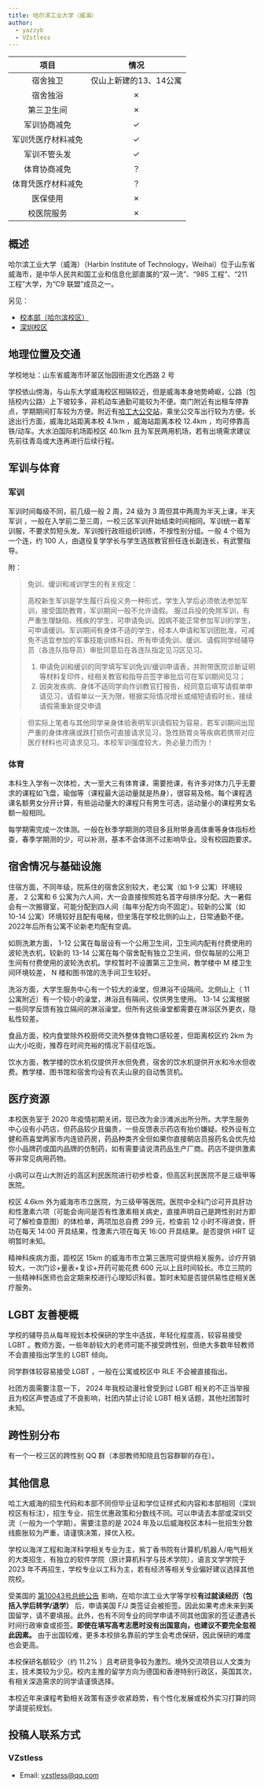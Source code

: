 ```yaml
---
title: 哈尔滨工业大学（威海）
author:
  - yazzyb
  - VZstless
---
```


|项目|情况|
|:---:|:---:|
|宿舍独卫|仅山上新建的13、14公寓|
|宿舍独浴|✗|
|第三卫生间|✗|
|军训协商减免|✓|
|军训凭医疗材料减免|✓|
|军训不管头发|✓|
|体育协商减免|？|
|体育凭医疗材料减免|？|
|医保使用|✗|
|校医院服务|✗|

## 概述

哈尔滨工业大学（威海）（Harbin Institute of Technology，Weihai）位于山东省威海市，是中华人民共和国工业和信息化部直属的“双一流”、“985 工程”、“211 工程”大学，为“C9 联盟”成员之一。

另见：

- [校本部（哈尔滨校区）](/campus/HIT)
- [深圳校区](/campus/HITSZ)

## 地理位置及交通

学校地址：山东省威海市环翠区怡园街道文化西路 2 号

学校依山傍海，与山东大学威海校区相隔较近，但是威海本身地势崎岖，公路（包括校内公路）上下坡较多，非机动车通勤可能较为不便。南门附近有出租车停靠点，学期期间打车较为方便。附近有[哈工大公交站](https://www.amap.com/place/BV10217853)，乘坐公交车出行较为方便。长途出行方面，威海北站距离本校 4.1km ，威海站距离本校 12.4km ，均可停靠高铁/动车。大水泊国际机场距校区 40.1km 且为军民两用机场，若有出境需求建议先前往青岛或大连再进行后续行程。

## 军训与体育

### 军训

军训时间每级不同，前几级一般 2 周，24 级为 3 周但其中两周为半天上课，半天军训 ，一般在入学前二至三周，一校三区军训开始结束时间相同。军训统一着军训服，不要求剪短头发。军训按行政班组织训练，不按性别分组。一般 4 个班为一个连，约 100 人，由退役复学学长与学生选拔教官担任连长副连长，有武警指导。

附：

> 免训、缓训和减训学生的有关规定：
>
> 高校新生军训是学生履行兵役义务一种形式，学生入学后必须依法参加军训，接受国防教育，军训期间一般不允许请假。 服过兵役的免除军训，有严重生理缺陷、残疾的学生，可申请免训。因病不能正常参加军训的学生，可申请缓训。军训期间有身体不适的学生，经本人申请和军训团批准，可减免不适宜参加的军事技能训练科目。所有申请免训、缓训、请假同学经辅导员（各连队指导员）审批同意后在各连队指定见习区见习。
>
> 1. 申请免训和缓训的同学填写军训免训/缓训申请表，并附带医院诊断证明等材料复印件，经相关教官和指导员签字审批后可在军训期间见习；
> 2. 因突发疾病、身体不适同学向作训教官打报告，经同意后填写请假单申请见习，请假单以一天为限，根据实际情况增长或缩短请假时长，接续请假需重新提交申请

> 但实际上笔者与其他同学亲身体验表明军训请假较为容易，若军训期间出现严重的身体疼痛或跌打损伤可直接请求见习，急性肠胃炎等疾病若携带对应医疗材料也可请求见习。本校军训强度较大，务必量力而为！

### 体育

本科生入学有一次体检，大一至大三有体育课，需要抢课，有许多对体力几乎无要求的课程如飞盘，瑜伽等（课程最大运动量就是热身），很容易及格。每个课程选课名额男女分开计算，有些运动量大的课程只有男生可选，运动量小的课程男女名额一般相同。

每学期需完成一次体测。一般在秋季学期测的项目多且附带身高体重等身体指标检查，春季学期测的少，可以补测，基本不会体测不过影响毕业。没有校园跑要求。

## 宿舍情况与基础设施

住宿方面，不同年级，院系住的宿舍区别较大，老公寓（如 1-9 公寓）环境较差， 2 公寓和 6 公寓为六人间，大一会直接按照姓名首字母排序分配。大一暑假会有一次搬寝室，可能分配到四人间（每年分配方向不固定）。较新的公寓（如 10-14 公寓）环境较好且配有电梯，但坐落在学校北侧的山上，日常通勤不便。2022年后所有公寓不论新老均配有空调。

如厕洗漱方面， 1-12 公寓在每层设有一个公用卫生间，卫生间内配有付费使用的波轮洗衣机，较新的 13-14 公寓在每个宿舍配有独立卫生间，但仅每层的公用卫生间有付费使用的波轮洗衣机。学校暂时不设置第三卫生间，教学楼中 M 楼卫生间环境较差， N 楼和图书馆的洗手间卫生较好。

洗浴方面，大学生服务中心有一个较大的澡堂，但淋浴不设隔间。北侧山上（ 11 公寓附近）有一个较小的澡堂，淋浴且有隔间，仅供男生使用。 13-14 公寓根据一些同学反馈有独立隔间的淋浴澡堂。但所有这些澡堂都需要在淋浴区外更衣，隐私性较差。

食品方面，校内食堂除外校厨师交流外整体食物口感较差，但距离校区约 2km 为山大小吃街，推荐在时间充裕的情况下前往吃饭。

饮水方面，教学楼的饮水机仅提供开水但免费，宿舍的饮水机提供开水和冷水但收费。教学楼、图书馆和宿舍均设有农夫山泉的自动售货机。

## 医疗资源

本校医务室于 2020 年疫情初期关闭，现已改为金沙滩派出所分所。大学生服务中心设有小药店，但药品较少且偏贵，一些反馈表示药店有抬价嫌疑。校外设有立健和燕喜堂两家市内连锁药房，药品种类齐全但如果你直接朝店员报药名会优先给你小品牌药或国内品牌的仿制药，如有需要请说清药品生产厂商。药店不提供激素等非常见病用药物。

小病可以在山大附近的高区利民医院进行初步检查，但高区利民医院不是三级甲等医院。

校区 4.6km 外为威海市市立医院，为三级甲等医院。医院中全科门诊可开具肝功和性激素六项（可能会询问是否有性激素相关病史，直接声明自己是跨性别对方即可了解检查意图）的体检单，两项加总自费 299 元，检查前 12 小时不得进食，肝功在每天 14:00 开具结果，性激素六项在每天 16:00 开具结果。是否提供 HRT 证明暂时未知。

精神科疾病方面，距校区 15km 的威海市市立第三医院可提供相关服务。诊疗开销较大，一次门诊+量表+复诊+开药可能花费 600 元以上且时间较长。市立三院的一些精神科医师也会定期来校进行心理知识科普。暂时未知是否提供易性症相关医疗服务。

## LGBT 友善梗概

学校的辅导员从每年规划本校保研的学生中选拔，年轻化程度高，较容易接受 LGBT 。教师方面，一些年龄较大的老师可能不接受跨性别，但绝大多数年轻教师不会直接指出学生的 LGBT 倾向。

同学群体较容易接受 LGBT ，一般在公寓或校区中 RLE 不会被直接指出。

社团方面需要注意一下， 2024 年我校动漫社曾受到过 LGBT 相关的不正当举报且为校区声誉造成了不良影响，社团内禁止讨论 LGBT 相关话题，其他社团暂时未知。

## 跨性别分布

有一个一校三区的跨性别 QQ 群（本部教师知晓且包容群聊的存在）。

## 其他信息

哈工大威海的招生代码和本部不同但毕业证和学位证样式和内容和本部相同（深圳校区有标注），招生专业、招生优惠政策和分数线不同。可以申请去本部或深圳交流（一般为一个学期）。需要注意的是 2024 年及以后威海校区本科一批招生分数线膨胀较为严重，请谨慎决策，择优入校。

学校以海洋工程和海洋科学相关专业为主，紫丁香书院有计算机/机器人/电气相关的大类招生，有独立的软件学院（原计算机科学与技术学院），语言文学学院于 2023 年不再招生，学校专业以工科为主，若有经济等相关专业偏好建议选择其他院校。

受美国的 [第10043号总统公告](https://zh.wikipedia.org/wiki/第10043号总统公告) 影响，在哈尔滨工业大学等学校**有过就读经历（包括入学后转学/退学）** 后，申请美国 F/J 类签证会被拒签。因此如果考虑未来到美国留学，请不要填报。此外，也有不同专业的同学申请不同其他国家的签证遭遇长时间行政审查或拒签。**即使在填写高考志愿时没有出国意向，也建议不要完全忽视此因素。** 由于出国较难，更多本校排名靠前的学生会考虑保研，因此保研的难度也会更高。

本校保研名额较少（约 11.2% ）且考研竞争较为激烈。境外交流项目以人文类为主，技术类较为少见。校内主推的留学方向为德国和香港特别行政区，英国其次，有相关深造需求的同学请谨慎选择。

本校近年来课程考勤相关政策有逐步收紧趋势，有个性化发展或校外实习打算的同学请提前规划。

## 投稿人联系方式

### VZstless

- Email: <vzstless@qq.com>
